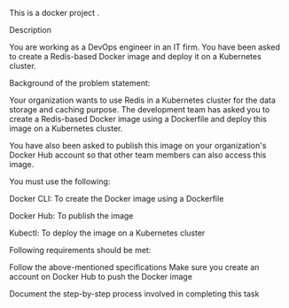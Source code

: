 This is a docker project .

Description

You are working as a DevOps engineer in an IT firm. You have been asked to create a Redis-based Docker image and deploy it on a Kubernetes cluster.

Background of the problem statement:

Your organization wants to use Redis in a Kubernetes cluster for the data storage and caching purpose. The development team has asked you to create a Redis-based Docker image using a Dockerfile and deploy this image on a Kubernetes cluster.

You have also been asked to publish this image on your organization's Docker Hub account so that other team members can also access this image.

You must use the following:

Docker CLI: To create the Docker image using a Dockerfile

Docker Hub: To publish the image

Kubectl: To deploy the image on a Kubernetes cluster

Following requirements should be met:

Follow the above-mentioned specifications Make sure you create an account on Docker Hub to push the Docker image

Document the step-by-step process involved in completing this task
